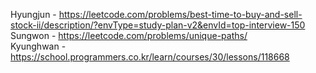 Hyungjun - https://leetcode.com/problems/best-time-to-buy-and-sell-stock-ii/description/?envType=study-plan-v2&envId=top-interview-150  
Sungwon - https://leetcode.com/problems/unique-paths/   
Kyunghwan - https://school.programmers.co.kr/learn/courses/30/lessons/118668
